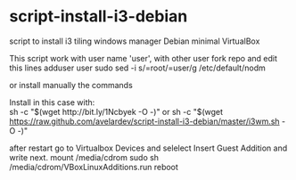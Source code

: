 # script-install-i3-debian
script to install i3 tiling windows manager Debian minimal VirtualBox

This script work with user name 'user', with other user fork repo and edit this lines
  adduser user sudo
  sed -i s/=root/=user/g /etc/default/nodm

or install manually the commands

Install in this case with:  
sh -c "$(wget http://bit.ly/1Ncbyek -O -)"
or
sh -c "$(wget https://raw.github.com/avelardev/script-install-i3-debian/master/i3wm.sh -O -)"

after restart go to Virtualbox Devices and selelect Insert Guest Addition and write next.
mount /media/cdrom
sudo sh /media/cdrom/VBoxLinuxAdditions.run
reboot
